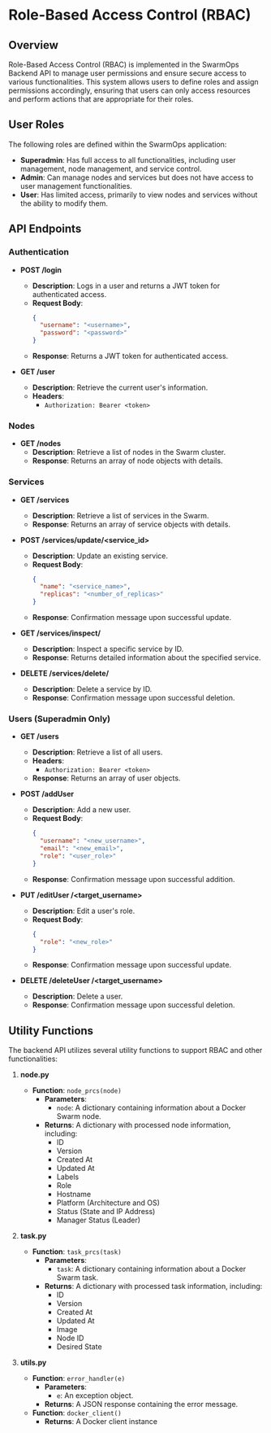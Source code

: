 # Role-Based Access Control (RBAC)

## Overview

Role-Based Access Control (RBAC) is implemented in the SwarmOps Backend API to manage user permissions and ensure secure access to various functionalities. This system allows users to define roles and assign permissions accordingly, ensuring that users can only access resources and perform actions that are appropriate for their roles.

## User Roles

The following roles are defined within the SwarmOps application:

- **Superadmin**: Has full access to all functionalities, including user management, node management, and service control.
- **Admin**: Can manage nodes and services but does not have access to user management functionalities.
- **User**: Has limited access, primarily to view nodes and services without the ability to modify them.

## API Endpoints

### Authentication

- **POST /login**
  - **Description**: Logs in a user and returns a JWT token for authenticated access.
  - **Request Body**:
    ```json
    {
      "username": "<username>",
      "password": "<password>"
    }
    ```
  - **Response**: Returns a JWT token for authenticated access.

- **GET /user**
  - **Description**: Retrieve the current user's information.
  - **Headers**: 
    - `Authorization: Bearer <token>`

### Nodes

- **GET /nodes**
  - **Description**: Retrieve a list of nodes in the Swarm cluster.
  - **Response**: Returns an array of node objects with details.

### Services

- **GET /services**
  - **Description**: Retrieve a list of services in the Swarm.
  - **Response**: Returns an array of service objects with details.

- **POST /services/update/<service_id>**
  - **Description**: Update an existing service.
  - **Request Body**:
    ```json
    {
      "name": "<service_name>",
      "replicas": "<number_of_replicas>"
    }
    ```
  - **Response**: Confirmation message upon successful update.

- **GET /services/inspect/<id>**
  - **Description**: Inspect a specific service by ID.
  - **Response**: Returns detailed information about the specified service.

- **DELETE /services/delete/<id>**
  - **Description**: Delete a service by ID.
  - **Response**: Confirmation message upon successful deletion.

### Users (Superadmin Only)

- **GET /users**
  - **Description**: Retrieve a list of all users.
  - **Headers**: 
    - `Authorization: Bearer <token>`
  - **Response**: Returns an array of user objects.

- **POST /addUser**
  - **Description**: Add a new user.
  - **Request Body**:
    ```json
    {
      "username": "<new_username>",
      "email": "<new_email>",
      "role": "<user_role>"
    }
    ```
  - **Response**: Confirmation message upon successful addition.

- **PUT /editUser /<target_username>**
  - **Description**: Edit a user's role.
  - **Request Body**:
    ```json
    {
      "role": "<new_role>"
    }
    ```
  - **Response**: Confirmation message upon successful update.

- **DELETE /deleteUser /<target_username>**
  - **Description**: Delete a user.
  - **Response**: Confirmation message upon successful deletion.

## Utility Functions

The backend API utilizes several utility functions to support RBAC and other functionalities:

1. **node.py**
   - **Function**: `node_prcs(node)`
     - **Parameters**: 
       - `node`: A dictionary containing information about a Docker Swarm node.
     - **Returns**: A dictionary with processed node information, including:
       - ID
       - Version
       - Created At
       - Updated At
       - Labels
       - Role
       - Hostname
       - Platform (Architecture and OS)
       - Status (State and IP Address)
       - Manager Status (Leader)

2. **task.py**
   - **Function**: `task_prcs(task)`
     - **Parameters**: 
       - `task`: A dictionary containing information about a Docker Swarm task.
     - **Returns**: A dictionary with processed task information, including:
       - ID
       - Version
       - Created At
       - Updated At
       - Image
       - Node ID
       - Desired State

3. **utils.py**
   - **Function**: `error_handler(e)`
     - **Parameters**: 
       - `e`: An exception object.
     - **Returns**: A JSON response containing the error message.
   - **Function**: `docker_client()`
     - **Returns**: A Docker client instance